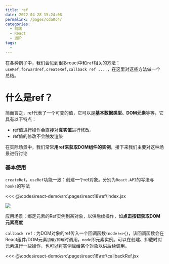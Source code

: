 ```yaml
---
title: ref
date: 2022-04-28 15:24:08
permalink: /pages/cda0c4/
categories:
  - 前端
  - React
  - 进阶
tags:
  - 
---
```


在各种例子中，我们会见到很多react中和`ref`相关的方法：`useRef,forwardref,createRef,callback ref ....`，在这里对这些方法做一个总结。

# 什么是ref？

简而言之，ref代表了一个可变的值，它可以是**基本数据类型、DOM元素**等等，它具有以下特点：
-   ref值进行操作会直接对**真实值**进行修改。
-   ref值的修改不会触发渲染

在实际场景中，我们常常**用ref来获取DOM组件的实例**，接下来我们主要对这种场景进行讨论

### 基本使用

`createRef`，`useRef`功能一致：创建一个ref对象。分别为`React.API`的写法与`hooks`的写法

<<< @\codes\react-demo\src\pages\react18\ref\index.jsx

![](https://linyc.oss-cn-beijing.aliyuncs.com/20220428153905.png)

应用场景：绑定元素的Ref实例到某对象，以供后续操作，如**点击按钮获取DOM元素高度**

`callback ref` : 为DOM对象的ref传入一个回调函数`(node)=>{}`，该回调函数会在React组件/DOM元素`加载/卸载`时调用，`node`即元素实例。可以在创建、卸载时对元素进行一些操作，也可以将实例赋给某个对象以供后续调用。

<<< @\codes\react-demo\src\pages\react18\ref\callbackRef.jsx




